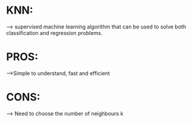 # KNN:

--> supervised machine learning algorithm that can be used to solve both classification and regression problems.

# PROS:

-->Simple to understand, fast and efficient

# CONS:

--> Need to choose the number of neighbours k
